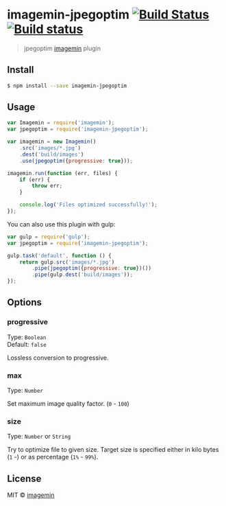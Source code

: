 # imagemin-jpegoptim [![Build Status](http://img.shields.io/travis/imagemin/imagemin-jpegoptim.svg?style=flat)](https://travis-ci.org/imagemin/imagemin-jpegoptim) [![Build status](https://ci.appveyor.com/api/projects/status/dd2mjdl1lhqjj6u7?svg=true)](https://ci.appveyor.com/project/ShinnosukeWatanabe/imagemin-jpegoptim)

> jpegoptim [imagemin](https://github.com/imagemin/imagemin) plugin


## Install

```sh
$ npm install --save imagemin-jpegoptim
```


## Usage

```js
var Imagemin = require('imagemin');
var jpegoptim = require('imagemin-jpegoptim');

var imagemin = new Imagemin()
	.src('images/*.jpg')
	.dest('build/images')
	.use(jpegoptim({progressive: true}));

imagemin.run(function (err, files) {
	if (err) {
		throw err;
	}

	console.log('Files optimized successfully!');
});
```

You can also use this plugin with gulp:

```js
var gulp = require('gulp');
var jpegoptim = require('imagemin-jpegoptim');

gulp.task('default', function () {
	return gulp.src('images/*.jpg')
		.pipe(jpegoptim({progressive: true})())
		.pipe(gulp.dest('build/images'));
});
```

## Options

### progressive

Type: `Boolean`  
Default: `false`

Lossless conversion to progressive.

### max

Type: `Number`

Set maximum image quality factor. (`0` - `100`)

### size

Type: `Number` or `String`

Try to optimize file to given size. Target size is specified either in kilo bytes (`1` -) or as percentage (`1%` - `99%`).


## License

MIT © [imagemin](https://github.com/imagemin)
